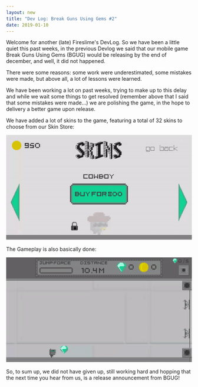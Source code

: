```yaml
---
layout: new
title: "Dev Log: Break Guns Using Gems #2"
date: 2019-01-10
---
```


Welcome for another (late) Fireslime's DevLog. So we have been a little quiet this past weeks, in the previous Devlog we said that our mobile game Break Guns Using Gems (BGUG) would be releasing by the end of december, and well, it did not happened.

There were some reasons: some work were underestimated, some mistakes were made, but above all, a lot of lessons were learned.

We have been working a lot on past weeks, trying to make up to this delay and while we wait some things to get resolved (remember above that I said that some mistakes were made...) we are polishing the game, in the hope to delivery a better game upon release.

We have added a lot of skins to the game, featuring a total of 32 skins to choose from our Skin Store:

<img src="/assets/imgs/news/20190110/store.gif" />

The Gameplay is also basically done:

<img src="/assets/imgs/news/20190110/gameplay.gif" />

So, to sum up, we did not have given up, still working hard and hopping that the next time you hear from us, is a release announcement from BGUG!
